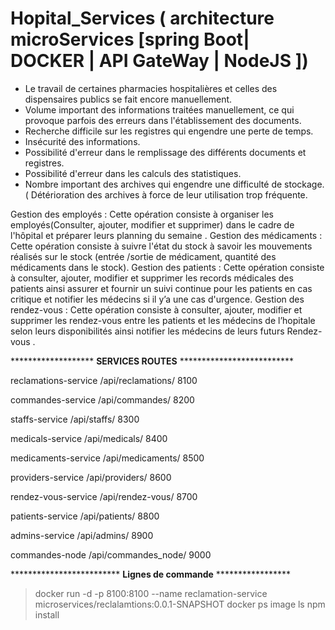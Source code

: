 # Hopital_Services ( architecture microServices [spring Boot| DOCKER | API GateWay | NodeJS ])



* Le travail de certaines pharmacies hospitalières et celles des dispensaires publics se fait encore manuellement.
* Volume important des informations traitées manuellement, ce qui provoque parfois des erreurs dans l'établissement des documents.
* Recherche difficile sur les registres qui engendre une perte de temps. 
* Insécurité des informations.
* Possibilité d'erreur dans le remplissage des différents documents et registres. 
* Possibilité d'erreur dans les calculs des statistiques.
* Nombre important des archives qui engendre une difficulté de stockage. ( Détérioration des archives à force de leur utilisation trop fréquente.


Gestion des employés : Cette opération consiste à organiser les employés(Consulter, ajouter, modifier et supprimer) dans le cadre de l'hôpital et préparer leurs planning du semaine .
Gestion des médicaments : Cette opération consiste à suivre l'état du stock à savoir les mouvements réalisés sur le stock (entrée /sortie de médicament, quantité des médicaments dans le stock).
Gestion des patients : Cette opération consiste à consulter, ajouter, modifier et supprimer les records médicales des patients ainsi assurer et fournir un suivi continue pour les patients en cas critique et notifier les médecins si il y’a une cas d'urgence.
Gestion des rendez-vous : Cette opération consiste à consulter, ajouter, modifier et supprimer les rendez-vous entre les patients et les médecins de l’hopitale selon leurs disponibilités  ainsi  notifier les médecins de leurs futurs Rendez-vous .


******************* **SERVICES ROUTES** **************************

reclamations-service /api/reclamations/ 8100

commandes-service /api/commandes/ 8200

staffs-service /api/staffs/   8300

medicals-service /api/medicals/ 8400

medicaments-service /api/medicaments/ 8500

providers-service /api/providers/ 8600

rendez-vous-service /api/rendez-vous/ 8700

patients-service /api/patients/ 8800

admins-service /api/admins/ 8900

commandes-node /api/commandes_node/ 9000

************************* **Lignes de commande** *****************
 > docker run -d -p 8100:8100 --name reclamation-service microservices/reclalamtions:0.0.1-SNAPSHOT
 > docker ps 
 >image ls 
 >npm install 







